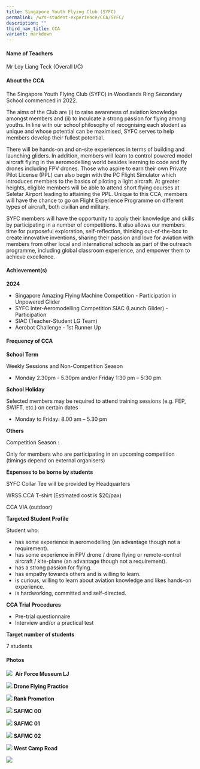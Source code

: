 ```yaml
---
title: Singapore Youth Flying Club (SYFC)
permalink: /wrs-student-experience/CCA/SYFC/
description: ""
third_nav_title: CCA
variant: markdown
---
```

#### **Name of Teachers**

Mr Loy Liang Teck (Overall I/C)

#### **About the CCA**

The Singapore Youth Flying Club (SYFC) in Woodlands Ring Secondary School commenced in 2022.

The aims of the Club are (i) to raise awareness of aviation knowledge amongst members and (ii) to inculcate a strong passion for flying among youths. In line with our school philosophy of recognising each student as unique and whose potential can be maximised, SYFC serves to help members develop their fullest potential.

There will be hands-on and on-site experiences in terms of building and launching gliders. In addition, members will learn to control powered model aircraft flying in the aeromodelling world besides learning to code and fly drones including FPV drones. Those who aspire to earn their own Private Pilot License (PPL) can also begin with the PC Flight Simulator which introduces members to the basics of piloting a light aircraft. At greater heights, eligible members will be able to attend short flying courses at Seletar Airport leading to attaining the PPL. Unique to this CCA, members will have the chance to go on Flight Experience Programme on different types of aircraft, both civilian and military.

SYFC members will have the opportunity to apply their knowledge and skills by participating in a number of competitions. It also allows our members time for purposeful exploration, self-reflection, thinking out-of-the-box to create innovative inventions, sharing their passion and love for aviation with members from other local and international schools as part of the outreach programme, including global classroom experience, and empower them to achieve excellence.

#### **Achievement(s)**

**2024**

* Singapore Amazing Flying Machine Competition - Participation in Unpowered Glider
* SYFC Inter-Aeromodelling Competition SIAC (Launch Glider) - Participation
* SIAC (Teacher-Student LG Team)
* Aerobot Challenge - 1st Runner Up


#### Frequency of CCA

**School Term**

Weekly Sessions and Non-Competition Season

* Monday 2.30pm - 5.30pm  and/or Friday 1:30 pm – 5:30 pm

**School Holiday**

Selected members may be required to attend training sessions (e.g. FEP, SWIFT, etc.) on certain dates

* Monday to Friday: 8.00 am – 5.30 pm

**Others**

Competition Season :

Only for members who are participating in an upcoming competition (timings depend on external organisers)


**Expenses to be borne by students**

SYFC Collar Tee will be provided by Headquarters 

WRSS CCA T-shirt (Estimated cost is $20/pax)

CCA VIA (outdoor)


**Targeted Student Profile**

Student who:
* has some experience in aeromodelling (an advantage though not a requirement).
* has some experience in FPV drone / drone flying or remote-control aircraft / kite-plane (an advantage though not a requirement).
* has a strong passion for flying.
* has empathy towards others and is willing to learn.
* is curious, willing to learn about aviation knowledge and likes hands-on experience.
* is hardworking, committed and self-directed.

**CCA Trial Procedures**

* Pre-trial questionnaire
* Interview and/or a practical test

 **Target number of students**

7 students

#### Photos
![](/images/CCA/Air_Force_Museum_LJ.jpg)
 **Air Force Museum LJ**
 
![](/images/CCA/Drone_flying_practice.jpg)
**Drone Flying Practice**

![](/images/CCA/Rank_promotion.jpg)
**Rank Promotion**

![](/images/CCA/SAFMC2024_00.jpg)
**SAFMC 00**

![](/images/CCA/SAFMC2024_01.jpg)
**SAFMC 01**

![](/images/CCA/SAFMC2024_02.jpg)
**SAFMC 02**

![](/images/CCA/West_Camp_Road.jpg)
**West Camp Road**

![](/images/CCA/SYFC7.jpg)